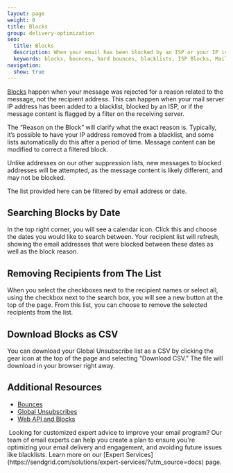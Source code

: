 ```yaml
---
layout: page
weight: 0
title: Blocks
group: delivery-optimization
seo:
  title: Blocks
  description: When your email has been blocked by an ISP or your IP is on a blacklist.
  keywords: blocks, bounces, hard bounces, blacklists, ISP Blocks, Mail provider blocks
navigation:
  show: true
---
```


[Blocks]({{root_url}}/glossary/blocks/) happen when your message was rejected for a reason related to the message, not the recipient address. This can happen when your mail server IP address has been added to a blacklist, blocked by an ISP, or if the message content is flagged by a filter on the receiving server.

The “Reason on the Block” will clarify what the exact reason is. Typically, it’s possible to have your IP address removed from a blacklist, and some lists automatically do this after a period of time. Message content can be modified to correct a filtered block.

<call-out>

Unlike addresses on our other suppression lists, new messages to blocked addresses will be attempted, as the message content is likely different, and may not be blocked.

</call-out>

The list provided here can be filtered by email address or date.

## 	Searching Blocks by Date

In the top right corner, you will see a calendar icon. Click this and choose the dates you would like to search between. Your recipient list will refresh, showing the email addresses that were blocked between these dates as well as the block reason.

## 	Removing Recipients from The List

When you select the checkboxes next to the recipient names or select all, using the checkbox next to the search box, you will see a new button at the top of the page. From this list, you can choose to remove the selected recipients from the list.

## 	Download Blocks as CSV

You can download your Global Unsubscribe list as a CSV by clicking the gear icon at the top of the page and selecting “Download CSV.” The file will download in your browser right away.

## 	Additional Resources

- [Bounces]({{root_url}}/ui/sending-email/bounces/)
- [Global Unsubscribes]({{root_url}}/ui/sending-email/global-unsubscribes/)
- [Web API and Blocks]({{root_url}}/API_Reference/Web_API/blocks.html)

<call-out>
 Looking for customized expert advice to improve your email program? Our team of email experts can help you create a plan to ensure you're optimizing your email delivery and engagement, and avoiding future issues like blacklists. Learn more on our [Expert Services](https://sendgrid.com/solutions/expert-services/?utm_source=docs) page.
 </call-out>
